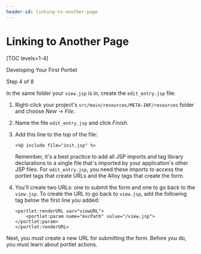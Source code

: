 ```yaml
---
header-id: linking-to-another-page
---
```


# Linking to Another Page

[TOC levels=1-4]

<div class="learn-path-step row">
    <p id="stepTitle">Developing Your First Portlet</p><p>Step 4 of 8</p>
</div>

In the same folder your `view.jsp` is in, create the `edit_entry.jsp` file:

1.  Right-click your project's `src/main/resources/META-INF/resources` folder
    and choose *New* &rarr; *File*.

2.  Name the file `edit_entry.jsp` and click *Finish*.

3.  Add this line to the top of the file:

        <%@ include file="init.jsp" %>

    Remember, it's a best practice to add all JSP imports and tag library
    declarations to a single file that's imported by your application's other 
    JSP files. For `edit_entry.jsp`, you need these imports to access the 
    portlet tags that create URLs and the Alloy tags that create the form. 

4.  You'll create two URLs: one to submit the form and one to go back to the 
    `view.jsp`. To create the URL to go back to `view.jsp`, add the following 
    tag below the first line you added: 

        <portlet:renderURL var="viewURL">
            <portlet:param name="mvcPath" value="/view.jsp"></portlet:param>
        </portlet:renderURL>

Next, you must create a new URL for submitting the form. Before you do, you must
learn about portlet actions.
